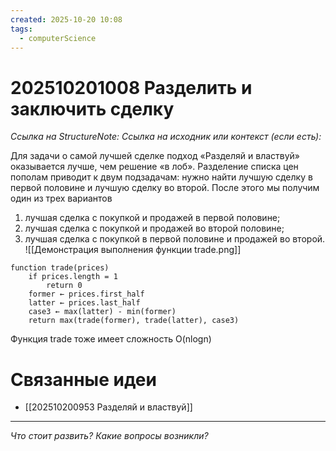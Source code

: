 ```yaml
---
created: 2025-10-20 10:08
tags:
  - computerScience
---
```

# 202510201008 Разделить и заключить сделку

*Ссылка на StructureNote:*
*Ссылка на исходник или контекст (если есть):* 

Для задачи о самой лучшей сделке подход «Разделяй и властвуй» оказывается лучше, чем решение «в лоб». Разделение списка цен пополам приводит к двум подзадачам: нужно найти лучшую сделку в первой половине и лучшую сделку во второй. После этого мы получим один из трех вариантов

1) лучшая сделка с покупкой и продажей в первой половине; 
2) лучшая сделка с покупкой и продажей во второй половине; 
3) лучшая сделка с покупкой в первой половине и продажей во второй.
![[Демонстрация выполнения функции trade.png]]

```
function trade(prices)
    if prices.length = 1
        return 0
    former ← prices.first_half
    latter ← prices.last_half
    case3 ← max(latter) - min(former)
    return max(trade(former), trade(latter), case3)
```

Функция trade тоже имеет сложность O(nlogn)

# Связанные идеи

- [[202510200953 Разделяй и властвуй]]
---

*Что стоит развить? Какие вопросы возникли?*
